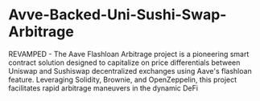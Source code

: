 # Avve-Backed-Uni-Sushi-Swap-Arbitrage
REVAMPED - The Aave Flashloan Arbitrage project is a pioneering smart contract solution designed to capitalize on price differentials between Uniswap and Sushiswap decentralized exchanges using Aave's flashloan feature. Leveraging Solidity, Brownie, and OpenZeppelin, this project facilitates rapid arbitrage maneuvers in the dynamic DeFi
